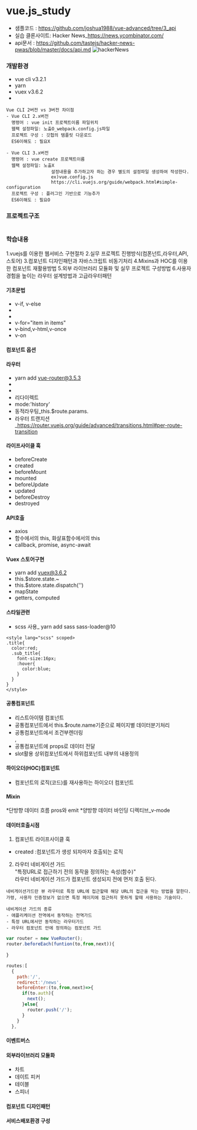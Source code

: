# vue.js_study
- 샘플코드 : https://github.com/joshua1988/vue-advanced/tree/3_api
- 실습 클론사이트: Hacker News_https://news.ycombinator.com/
- api문서 : https://github.com/tastejs/hacker-news-pwas/blob/master/docs/api.md
![hackerNews](https://user-images.githubusercontent.com/73373898/211205701-13e60b00-cc53-4e56-9cc7-b6d441ae9c09.png)

### 개발환경
- vue cli v3.2.1
- yarn
- vuex v3.6.2
-
```
Vue CLI 2버전 vs 3버전 차이점 
- Vue CLI 2.x버전
  명령어 : vue init 프로젝트이름 파일위치  
  웹팩 설정파일: 노출O_webpack.config.js파일
  프로젝트 구성 : 깃헙의 템플릿 다운로드 
  ES6이해도 : 필요X
 
- Vue CLI 3.x버전
  명령어 : vue create 프로젝트이름
  웹팩 설정파일: 노출X   
                 설정내용을 추가하고자 하는 경우 별도의 설정파일 생성하여 작성한다.   
                 ex)vue.config.js    
                 https://cli.vuejs.org/guide/webpack.html#simple-configuration   
  프로젝트 구성 : 플러그인 기반으로 기능추가 
  ES6이해도 : 필요O 
```

### 프로젝트구조 
```

```
### 학습내용
1.vuejs를 이용한 웹서비스 구현절차
2.실무 프로젝트 진행방식(컴폰넌트,라우터,API,스토어)
3.컴포넌트 디자인패턴과 자바스크립트 비동기처리
4.Mixins과 HOC를 이용한 컴포넌트 재활용방법
5.외부 라이브러리 모듈화 및 실무 프로젝트 구성방법
6.사용자경험을 높이는 라우터 설계방법과 고급라우터패턴

#### 기초문법
- v-if, v-else
- <template v-if=""></template>
- <template v-else=""></template>
- v-for="item in items"
- v-bind,v-html,v-once
- v-on

#### 컴포넌트 옵션

#### 라우터
- yarn add vue-router@3.5.3
- <router-view></router-view>
- <router-link></router-link>
- 리다이렉트
- mode:'history'
- 동적라우팅_this.$route.params.
- 라우터 트랜지션_https://router.vuejs.org/guide/advanced/transitions.html#per-route-transition

#### 라이프사이클 훅
- beforeCreate
- created
- beforeMount
- mounted
- beforeUpdate
- updated
- beforeDestroy
- destroyed

#### API호출
- axios
- 함수에서의 this, 화살표함수에서의 this
- callback, promise, async-await

#### Vuex 스토어구현
- yarn add vuex@3.6.2
- this.$store.state.~
- this.$store.state.dispatch('')
- mapState
- getters, computed

#### 스타일관련 
- scss 사용_ yarn add sass sass-loader@10
```
<style lang="scss" scoped>
.title{
  color:red;
  .sub_title{
    font-size:16px;
    :hover{
      color:blue;
    }
  }
}
</style>
```
#### 공통컴포넌트
- 리스트아이템 컴포넌트
- 공통컴포넌트에서 this.$route.name기준으로 페이지별 데이터분기처리
- 공통컴포넌트에서 조건부렌더링   
  <template v-if=""></template>,<template v-else=""></template>
- 공통컴포넌트에 props로 데이터 전달
- slot활용 상위컴포넌트에서 하위컴포넌트 내부의 내용정의

#### 하이오더(HOC)컴포넌트
- 컴포넌트의 로직(코드)를 재사용하는 하이오더 컴포넌트

#### Mixin

*단방향 데이터 흐름 pros와 emit
*양방향 데이터 바인딩 디렉티브_v-mode

#### 데이터호출시점
1. 컴포넌트 라이프사이클 훅
  - created :컴포넌트가 생성 되자마자 호출되는 로직
2. 라우터 네비게이션 가드    
  "특정URL로 접근하기 전의 동작을 정의하는 속성(함수)"    
  라우터 네비게이션 가드가 컴포넌트 생성되지 전에 먼저 호출 된다.   
  ```
  네비게이션가드란 뷰 라우터로 특정 URL에 접근할때 해당 URL의 접근을 막는 방법을 말한다.   
  가령, 사용자 인증정보가 없으면 특정 페이지에 접근하지 못하게 할때 사용하는 기술이다.
  
  네비게이션 가드의 종류 
  - 애플리케이션 전역에서 동작하는 전역가드
  - 특정 URL에서만 동작하는 라우터가드
  - 라우터 컴포넌트 안에 정의하는 컴포넌트 가드
  ```
  ```javascript
  var router = new VueRouter();
  router.beforeEach(funtion(to,from,next)){
    
  }
  ```
  ```javascript
  routes:[
    {
      path:'/',
      redirect:'/news',
      beforeEnter:(to,from,next)=>{
        if(to.auth){
          next();
        }else{
          router.push('/');
        }
      }
    },
  ```
    
#### 이벤트버스
#### 외부라이브러리 모듈화
- 차트
- 데이트 피커
- 테이블
- 스피너
#### 컴포넌트 디자인패턴
#### 서비스배포환경 구성




